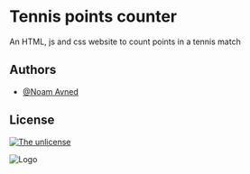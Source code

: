 # Tennis points counter

An HTML, js and css website to count points in a tennis match

## Authors

- [@Noam Avned](https://github.com/noamavned)


## License

[![The unlicense](https://img.shields.io/badge/license-unlicense-yellow)](http://unlicense.org/)

![Logo](https://cdn.discordapp.com/attachments/864583187634978870/968208173464965140/chef-modified.png)
